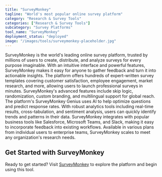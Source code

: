 ```yaml
---
title: "SurveyMonkey"
tagline: "World's most popular online survey platform"
category: "Research & Survey Tools"
categories: ["Research & Survey Tools"]
subcategory: "Survey Platforms"
tool_name: "SurveyMonkey"
deployment_status: "deployed"
image: "/images/tools/surveymonkey-placeholder.jpg"
---
```

SurveyMonkey is the world's leading online survey platform, trusted by millions of users to create, distribute, and analyze surveys for every purpose imaginable. With an intuitive interface and powerful features, SurveyMonkey makes it easy for anyone to gather feedback and turn it into actionable insights. The platform offers hundreds of expert-written survey templates covering customer satisfaction, employee engagement, market research, and more, allowing users to launch professional surveys in minutes. SurveyMonkey's advanced features include skip logic, randomization, custom branding, and multilingual support for global reach. The platform's SurveyMonkey Genius uses AI to help optimize questions and predict response rates. With robust analytics tools including real-time results, cross-tabulation, and sentiment analysis, users can quickly identify trends and patterns in their data. SurveyMonkey integrates with popular business tools like Salesforce, Microsoft Teams, and Slack, making it easy to incorporate feedback into existing workflows. Available in various plans from individual users to enterprise teams, SurveyMonkey scales to meet any organization's research needs.
## Get Started with SurveyMonkey

Ready to get started? Visit [SurveyMonkey](https://surveymonkey.com) to explore the platform and begin using this tool.
